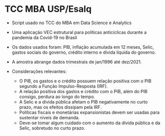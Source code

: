 # TCC MBA USP/Esalq
- Script usado no TCC do MBA em Data Science e Analytics 
- Uma aplicação VEC estrutural para políticas anticíclicas durante a pandemia da Covid-19 no Brasil

- Os dados usados foram: PIB, inflação acumulada em 12 meses, Selic, gastos sociais do governo, crédito interno e dívida líquida do governo.
- A amostra abrange dados trimestrais de jan/1996 até dez/2021.

- Considerações relevantes:
  - O PIB, os gastos e o crédito possuem relação positiva com o PIB segundo a Função Impulso-Resposta (IRF).
  - A relação positiva dos gastos e crédito com o PIB, além do PIB consigo, perdura ao longo do tempo.
  - A Selic e a dívida pública afetam o PIB negativamente no curto prazo, mas os efeitos dissipam pela IRF.
  - Políticas fiscais e monetárias expansionistas devem ser usadas para sustentar níveis de demanda.
  - Deve-se tomar algum cuidado com o aumento da dívida pública e da Selic, sobretudo no curto prazo. 
